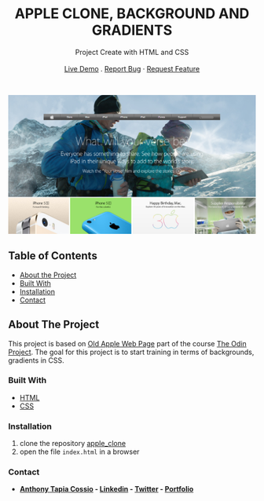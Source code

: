 <p align="center">
  <h1 align="center">APPLE CLONE, BACKGROUND AND GRADIENTS</h1>

  <p align="center">
    Project Create with HTML and CSS
    <br>
    <br>
    <a href="https://anthonytc89.github.io/apple_clone/" target="_blank">Live Demo</a>
    .
    <a href="https://github.com/AnthonyTC89/apple_clone/issues">Report Bug</a>
    ·
    <a href="https://github.com/AnthonyTC89/apple_clone/issues">Request Feature</a>
  </p>
  <br>
</p>

![Screenshot](/screenshots/01.png)

<!-- TABLE OF CONTENTS -->
## Table of Contents

* [About the Project](#about-the-project)
* [Built With](#built-with)
* [Installation](#installation)
* [Contact](#Contact)

<!-- ABOUT THE PROJECT -->
## About The Project

This project is based on [Old Apple Web Page](https://web.archive.org/web/20140301004610/http://www.apple.com/) part of the course [The Odin Project](https://www.theodinproject.com/home). 
The goal for this project is to start training in terms of backgrounds, gradients in CSS.

### Built With
* [HTML](https://www.w3.org/html/)
* [CSS](https://www.w3.org/Style/CSS/)

### Installation
  1. clone the repository [apple_clone](https://github.com/AnthonyTC89/apple_clone)
  2. open the file `index.html` in a browser 

### Contact

* **[Anthony Tapia Cossio](https://github.com/AnthonyTC89) - [Linkedin](linkedin.com/in/anthony-tapia-cossio) - [Twitter](https://twitter.com/ptonypTC) - [Portfolio](https://portfolio-anthony.herokuapp.com/)**